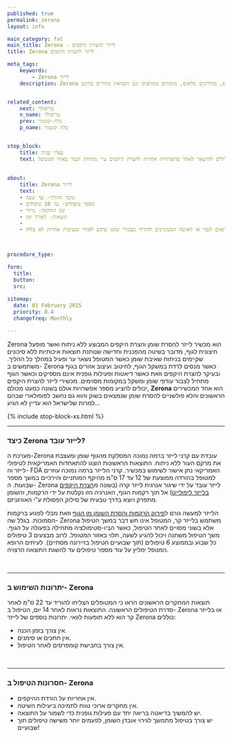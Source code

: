 ```yaml
---
published: true
permalink: zerona
layout: info

main_category: fat
main_title: Zerona - לייזר להצרת היקפים
title: Zerona לייזר להצרת היקפים

meta_tags:
    keywords:
        - Zerona לייזר
    description: Zerona לייזר קר להצרת היקפים - מידע מלא על ההליך, שיטות טיפול נוספות להצרת היקפים, המסת שומן וצלוליטיס, מחירונים מלאים, מומחים מומלצים וגם השוואת מחירים בחינם


related_content:
    next: טריפולר
    n_name: טריפולר
    prev: בלה-קונטור
    p_name: בלה קונטור


stop_block: 
    title: עצרו שניה
    text: סובלים מהיקפי גוף גדולים ומחפשים פתרון משמעותי? פרט להצרת היקפים במכשירי לייזר סטנדרטיים, מומלץ שתשקלו טיפול במכשיר הבודי טייט, הנותן מענה מושלם הן למצבורי השומן והן ל״גלים״ שעלולים להישאר לאחר פרוצדורות אחרות להצרת היקפים ע״י מתיחת העור באזור המטופל.    
    
    
about:
    title: Zerona לייזר
    text: 
    - משך ההליך- עד שעה
    - מספר טיפולים- עד 10 טיפולים
    - זמן החלמה- מיידי
    - תוצאות- לאורך זמן
    - 
    - מתאים לגבר או לאישה המעוניינים להוריד מצבורי שומן עיקש לאחר ששיטות אחרות לא צלחו

   

procedure_type: 

form:
  title: 
  button: 
  src:
  
sitemap: 
  date: 01 February 2015
  priority: 0.4
  changefreq: Monthly

---
```

Zerona הוא מכשיר לייזר להסרת שומן והצרת היקפים המבוצע ללא ניתוח ואשר מופעל חיצונית לגוף, מדובר בשיטה מהפכנית וחדישה שנותנת תוצאות איכותיות ללא סיכונים שקיימים בניתוח שאיבת שומן כאשר המטופל נשאר ער ופעיל במהלך כל ההליך. משתמשים ב- Zerona כאשר מנסים לרדת במשקל הגוף, לחיטוב ועיצוב אזורים בגוף ובעיקר להצרת היקפים וזאת כאשר דיאטות ופעילות גופנית אינם מספיקים וכאשר הגוף מתחיל לצבור עודפי שומן ומשקל במקומות מסוימים. מכשירי לייזר להצרת היקפים יכולים להציע מספר אפשרויות אולם בשונה כמעט מכולם, **Zerona** הוא אחד המכשירים הראשונים והלא פולשניים להסרת שומן שנמצאים בשוק והוא גם נחשב לפופולארי שבהם למרות שלישראל הוא עדיין לא הגיע...

 {% include stop-block-xs.html %}  

- - - - - -
 
###  כיצד Zerona לייזר עובד?

מערכת ה-Zerona עובדת עם קרני לייזר ברמה נמוכה המסלקת מהגוף שומן ומעצבת את מרקם העור ללא ניתוח. התוצאות הראשונות הוצגו להתאחדות האמריקאית לטיפולי לייזר וה- FDA האמריקאי נתן אישור לשימוש במכשיר. קרני הלייזר ברמה נמוכה עוזרים למטופל בהורדה ממוצעת של 12 עד 17 ס"מ מהיקף המותניים והירכיים במשך מספר שבועות. ה- Zerona  לייזר עובד על ידי שיגור אנרגית לייזר קרה (בשונה מ[הצרת היקפים בלייזר ליפולייט](/הצרת-היקפים-בלייזר)) אל תוך רקמות הגוף, האנרגיה הזו נקלטת על ידי הרקמות, והשומן מתפרק ויוצא בדרך טבעית של סילוק הפסולת ע"י האורגניזם. 

הלייזר למעשה גורם ל[פירוק הרקמות והסרת השומן מן הגוף](/הצרת-היקפים) וזאת מבלי לפגוע ברקמות הסמוכות. בגלל שה- Zerona משתמש בלייזר קר, המטופל אינו חש דבר במשך הטיפול אלא בשוני מסויים לאחר הטיפול, כאשר הביו-סטימולציה מתחילה בפעולה על הגוף. משך הטיפול משתנה ויכול להגיע לשעה, תלוי באזור המטופל. לרוב מבצעים 3 טיפולים כל שבוע ובממוצע 6 טיפולים (תוך שבועיים הטיפול בזיירונה מסתיים). לעיתים הרופא המטפל ימליץ על עוד מספר טיפולים עד להשגת התוצאה הרצויה.
  
 

- - - - - -

### יתרונות השימוש ב- Zerona

תוצאות המחקרים הראשונים הראו כי המטופלים הצליחו להוריד עד 22 ס"מ לאחר סדרת הטיפולים הראשונה. התוצאות נראות לאחר 14 יום, הטיפול ב- Zerona או בלייזר קר הוא ללא תופעות לוואי. יתרונות נוספים של לייזר Zerona כוללים:

- אין צורך בזמן הכנה.
- אין חתכים או סימנים.
- אין צורך בחבישת קומפרסים לאחר הטיפול.
 
 

- - - - - -

###  חסרונות הטיפול ב- Zerona

- אין אחריות על הורדת ההיקפים.
- אין מחקרים ארוכי טווח לתמיכה ביעילות השיטה.
- יש להמשיך בדיאטה בריאה יחד עם פעילות גופנית כדי לשמור על התוצאה.
- יש צורך בטיפול מתמשך לגירוי אובדן השומן, לפעמים יותר משישה טיפולים תוך שבועיים!
